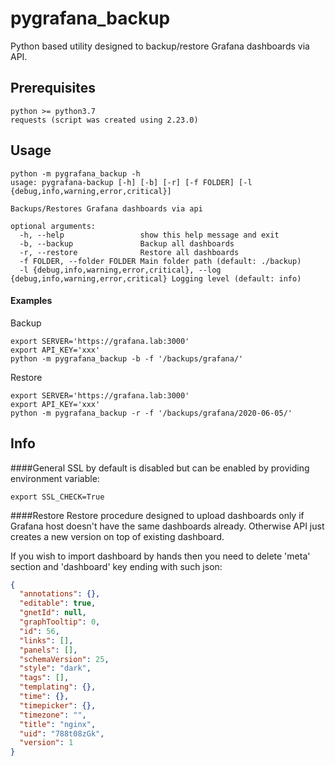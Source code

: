 # pygrafana_backup

Python based utility designed to backup/restore Grafana dashboards via API.

## Prerequisites

```
python >= python3.7
requests (script was created using 2.23.0)
```

## Usage

```shell script
python -m pygrafana_backup -h
usage: pygrafana-backup [-h] [-b] [-r] [-f FOLDER] [-l {debug,info,warning,error,critical}]

Backups/Restores Grafana dashboards via api

optional arguments:
  -h, --help                 show this help message and exit
  -b, --backup               Backup all dashboards
  -r, --restore              Restore all dashboards
  -f FOLDER, --folder FOLDER Main folder path (default: ./backup)
  -l {debug,info,warning,error,critical}, --log {debug,info,warning,error,critical} Logging level (default: info)
```

#### Examples

Backup
```shell script
export SERVER='https://grafana.lab:3000'
export API_KEY='xxx'
python -m pygrafana_backup -b -f '/backups/grafana/'
```

Restore
```shell script
export SERVER='https://grafana.lab:3000'
export API_KEY='xxx'
python -m pygrafana_backup -r -f '/backups/grafana/2020-06-05/'
```

## Info

####General
SSL by default is disabled but can be enabled by providing environment variable:

```shell script
export SSL_CHECK=True
```

####Restore
Restore procedure designed to upload dashboards only if Grafana host doesn't have the same dashboards already.
Otherwise API just creates a new version on top of existing dashboard.  

If you wish to import dashboard by hands then you need to delete 'meta' section and 'dashboard' key ending with such json:
```json
{
  "annotations": {},
  "editable": true,
  "gnetId": null,
  "graphTooltip": 0,
  "id": 56,
  "links": [],
  "panels": [],
  "schemaVersion": 25,
  "style": "dark",
  "tags": [],
  "templating": {},
  "time": {},
  "timepicker": {},
  "timezone": "",
  "title": "nginx",
  "uid": "788t08zGk",
  "version": 1
}
```


